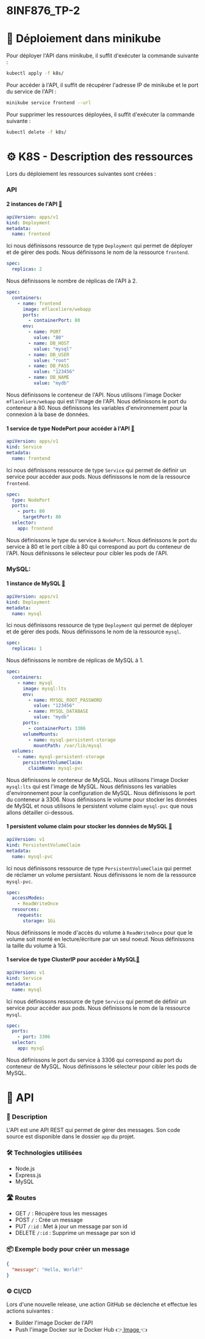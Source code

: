 # 8INF876_TP-2

# 🚀 Déploiement dans minikube

Pour déployer l'API dans minikube, il suffit d'exécuter la commande suivante :

```bash
kubectl apply -f k8s/
```

Pour accéder à l'API, il suffit de récupérer l'adresse IP de minikube et le port du service de l'API :

```bash
minikube service frontend --url
```

Pour supprimer les ressources déployées, il suffit d'exécuter la commande suivante :

```bash
kubectl delete -f k8s/
```

# ⚙️ K8S - Description des ressources

Lors du déploiement les ressources suivantes sont créées :

### API

#### 2 instances de l'API [📄](https://github.com/MatthieuFlaceliere/8INF876_TP-2/blob/main/k8s/03-frontend-deployment.yaml)

```yaml
apiVersion: apps/v1
kind: Deployment
metadata:
  name: frontend
```

Ici nous définissons ressource de type `Deployment` qui permet de déployer et de gérer des pods. Nous définissons le nom de la ressource `frontend`.

```yaml
spec:
  replicas: 2
```

Nous définissons le nombre de réplicas de l'API à 2.

```yaml
spec:
  containers:
    - name: frontend
      image: mflaceliere/webapp
      ports:
        - containerPort: 80
      env:
        - name: PORT
          value: "80"
        - name: DB_HOST
          value: "mysql"
        - name: DB_USER
          value: "root"
        - name: DB_PASS
          value: "123456"
        - name: DB_NAME
          value: "mydb"
```

Nous définissons le conteneur de l'API. Nous utilisons l'image Docker `mflaceliere/webapp` qui est l'image de l'API. Nous définissons le port du conteneur à 80. Nous définissons les variables d'environnement pour la connexion à la base de données.

#### 1 service de type NodePort pour accéder à l'API [📄](https://github.com/MatthieuFlaceliere/8INF876_TP-2/blob/main/k8s/04-frontend-service.yaml)

```yaml
apiVersion: apps/v1
kind: Service
metadata:
  name: frontend
```

Ici nous définissons ressource de type `Service` qui permet de définir un service pour accéder aux pods. Nous définissons le nom de la ressource `frontend`.

```yaml
spec:
  type: NodePort
  ports:
    - port: 80
      targetPort: 80
  selector:
    app: frontend
```

Nous définissons le type du service à `NodePort`. Nous définissons le port du service à 80 et le port cible à 80 qui correspond au port du conteneur de l'API. Nous définissons le sélecteur pour cibler les pods de l'API.

### MySQL:

#### 1 instance de MySQL [📄](https://github.com/MatthieuFlaceliere/8INF876_TP-2/blob/main/k8s/01-mysql-deployment.yaml)

```yaml
apiVersion: apps/v1
kind: Deployment
metadata:
  name: mysql
```

Ici nous définissons ressource de type `Deployment` qui permet de déployer et de gérer des pods. Nous définissons le nom de la ressource `mysql`.

```yaml
spec:
  replicas: 1
```

Nous définissons le nombre de réplicas de MySQL à 1.

```yaml
spec:
  containers:
    - name: mysql
      image: mysql:lts
      env:
        - name: MYSQL_ROOT_PASSWORD
          value: "123456"
        - name: MYSQL_DATABASE
          value: "mydb"
      ports:
        - containerPort: 3306
      volumeMounts:
        - name: mysql-persistent-storage
          mountPath: /var/lib/mysql
  volumes:
    - name: mysql-persistent-storage
      persistentVolumeClaim:
        claimName: mysql-pvc
```

Nous définissons le conteneur de MySQL. Nous utilisons l'image Docker `mysql:lts` qui est l'image de MySQL. Nous définissons les variables d'environnement pour la configuration de MySQL. Nous définissons le port du conteneur à 3306. Nous définissons le volume pour stocker les données de MySQL et nous utilisons le persistent volume claim `mysql-pvc` que nous allons détailler ci-dessous.

#### 1 persistent volume claim pour stocker les données de MySQL [📄](https://github.com/MatthieuFlaceliere/8INF876_TP-2/blob/main/k8s/00-mysql-pvc.yaml)

```yaml
apiVersion: v1
kind: PersistentVolumeClaim
metadata:
  name: mysql-pvc
```

Ici nous définissons ressource de type `PersistentVolumeClaim` qui permet de réclamer un volume persistant. Nous définissons le nom de la ressource `mysql-pvc`.

```yaml
spec:
  accessModes:
    - ReadWriteOnce
  resources:
    requests:
      storage: 1Gi
```

Nous définissons le mode d'accès du volume à `ReadWriteOnce` pour que le volume soit monté en lecture/écriture par un seul noeud. Nous définissons la taille du volume à 1Gi.

#### 1 service de type ClusterIP pour accéder à MySQL[📄](https://github.com/MatthieuFlaceliere/8INF876_TP-2/blob/main/k8s/02-mysql-service.yaml)

```yaml
apiVersion: v1
kind: Service
metadata:
  name: mysql
```

Ici nous définissons ressource de type `Service` qui permet de définir un service pour accéder aux pods. Nous définissons le nom de la ressource `mysql`.

```yaml
spec:
  ports:
    - port: 3306
  selector:
    app: mysql
```

Nous définissons le port du service à 3306 qui correspond au port du conteneur de MySQL. Nous définissons le sélecteur pour cibler les pods de MySQL.

# 📝 API

### 📄 Description

L'API est une API REST qui permet de gérer des messages. Son code source est disponible dans le dossier `app` du projet.

### 🛠️ Technologies utilisées

- Node.js
- Express.js
- MySQL

### 🛣️ Routes

- GET `/` : Récupère tous les messages
- POST `/` : Crée un message
- PUT `/:id` : Met à jour un message par son id
- DELETE `/:id` : Supprime un message par son id

### 📦 Exemple body pour créer un message

```json
{
  "message": "Hello, World!"
}
```

### ⚙️ CI/CD

Lors d'une nouvelle release, une action GitHub se déclenche et effectue les actions suivantes :

- Builder l'image Docker de l'API
- Push l'image Docker sur le Docker Hub 👉[ Image ](https://hub.docker.com/repository/docker/mflaceliere/webapp)👈
